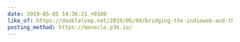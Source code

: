 ```yaml
---
date: 2019-05-05 14:36:21 +0100
like_of: https://doubleloop.net/2019/05/04/bridging-the-indieweb-and-the-fediverse-part-2/
posting_method: https://monocle.p3k.io/
---
```

